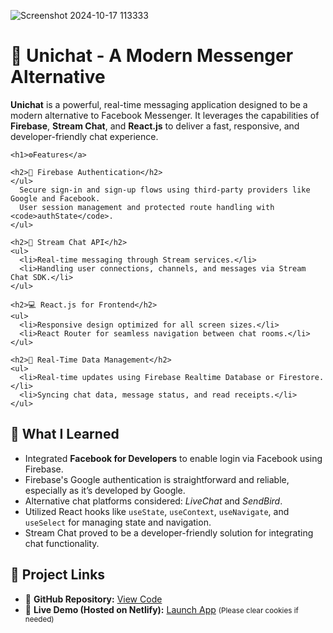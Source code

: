   ![Screenshot 2024-10-17 113333](https://github.com/user-attachments/assets/82174cdd-9719-450e-a6c9-1ab0a97dcef1)

  <h1>📱 Unichat - A Modern Messenger Alternative</h1>
  <p>
    <strong>Unichat</strong> is a powerful, real-time messaging application designed to be a modern alternative to Facebook Messenger. It leverages the capabilities of <strong>Firebase</strong>, <strong>Stream Chat</strong>, and <strong>React.js</strong> to deliver a fast, responsive, and developer-friendly chat experience.
  </p>

    <h1>⚙️Features</a>

    <h2>🔐 Firebase Authentication</h2>
    </ul>
      Secure sign-in and sign-up flows using third-party providers like Google and Facebook.
      User session management and protected route handling with <code>authState</code>.
    </ul>
   
    <h2>🧩 Stream Chat API</h2>
    <ul>
      <li>Real-time messaging through Stream services.</li>
      <li>Handling user connections, channels, and messages via Stream Chat SDK.</li>
    </ul>

    <h2>💻 React.js for Frontend</h2>
    <ul>
      <li>Responsive design optimized for all screen sizes.</li>
      <li>React Router for seamless navigation between chat rooms.</li>
    </ul>

    <h2>📡 Real-Time Data Management</h2>
    <ul>
      <li>Real-time updates using Firebase Realtime Database or Firestore.</li>
      <li>Syncing chat data, message status, and read receipts.</li>
    </ul>

  <h2>🧠 What I Learned</h2>
  <ul>
    <li>Integrated <strong>Facebook for Developers</strong> to enable login via Facebook using Firebase.</li>
    <li>Firebase's Google authentication is straightforward and reliable, especially as it’s developed by Google.</li>
    <li>Alternative chat platforms considered: <em>LiveChat</em> and <em>SendBird</em>.</li>
    <li>Utilized React hooks like <code>useState</code>, <code>useContext</code>, <code>useNavigate</code>, and <code>useSelect</code> for managing state and navigation.</li>
    <li>Stream Chat proved to be a developer-friendly solution for integrating chat functionality.</li>
  </ul>

  <h2>🔗 Project Links</h2>
  <ul>
    <li>📁 <strong>GitHub Repository:</strong> <a href="https://github.com/SakshamRajpal/Unichat" target="_blank">View Code</a></li>
    <li>🚀 <strong>Live Demo (Hosted on Netlify):</strong> <a href="https://unichatbysaksham.netlify.app/" target="_blank">Launch App</a> <small>(Please clear cookies if needed)</small></li>
  </ul>
